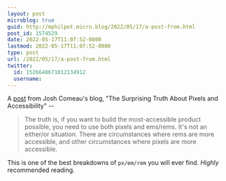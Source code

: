 ```yaml
---
layout: post
microblog: true
guid: http://mphilpot.micro.blog/2022/05/17/a-post-from.html
post_id: 1574529
date: 2022-05-17T11:07:52-0800
lastmod: 2022-05-17T11:07:52-0800
type: post
url: /2022/05/17/a-post-from.html
twitter:
  id: 1526640671012134912
  username: 
---
```

A [post](https://www.joshwcomeau.com/css/surprising-truth-about-pixels-and-accessibility/) from Josh Comeau's blog, "The Surprising Truth About Pixels and Accessibility" --

> The truth is, if you want to build the most-accessible product possible, you need to use both pixels and ems/rems. It's not an either/or situation. There are circumstances where rems are more accessible, and other circumstances where pixels are more accessible.

This is one of the best breakdowns of `px/em/rem` you will ever find. *Highly* recommended reading.

